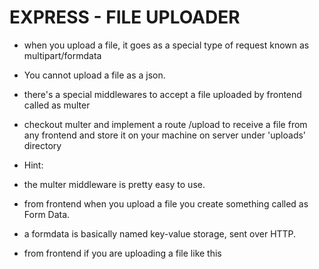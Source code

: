 # EXPRESS - FILE UPLOADER
- when you upload a file, it goes as a special type of request known as multipart/formdata
- You cannot upload a file as a json.
- there's a special middlewares to accept a file uploaded by frontend called as multer
- checkout multer and implement a route /upload to receive a file from any frontend and store it on your machine on server under 'uploads' directory
- Hint:

- the multer middleware is pretty easy to use.
- from frontend when you upload a file you create something called as Form Data.
- a formdata is basically named key-value storage, sent over HTTP.
- from frontend if you are uploading a file like this
